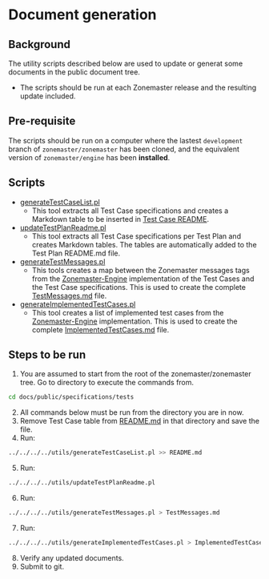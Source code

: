 # Document generation

## Background

The utility scripts described below are used to update or generat some documents
in the public document tree.

* The scripts should be run at each Zonemaster release and the resulting update
  included.

## Pre-requisite

The scripts should be run on a computer where the lastest `development` branch
of `zonemaster/zonemaster` has been cloned, and the equivalent version of
`zonemaster/engine` has been **installed**.

## Scripts

* [generateTestCaseList.pl]
  * This tool extracts all Test Case specifications and creates a Markdown table
    to be inserted in [Test Case README].
* [updateTestPlanReadme.pl]
  * This tool extracts all Test Case specifications per Test Plan and creates
    Markdown tables. The tables are automatically added to the Test Plan
    README.md file.
* [generateTestMessages.pl]
  * This tools creates a map between the Zonemaster messages tags from the
    [Zonemaster-Engine] implementation of the Test Cases and the Test Case
    specifications. This is used to create the complete [TestMessages.md] file.
* [generateImplementedTestCases.pl]
  * This tool creates a list of implemented test cases from the
    [Zonemaster-Engine] implementation. This is used to create the complete
    [ImplementedTestCases.md] file.
    
## Steps to be run

1. You are assumed to start from the root of the zonemaster/zonemaster tree.
   Go to directory to execute the commands from.
```sh
cd docs/public/specifications/tests
```
2. All commands below must be run from the directory you are in now.
3. Remove Test Case table from [README.md][Test Case README] in that directory
   and save the file.
4. Run:
```sh
../../../../utils/generateTestCaseList.pl >> README.md
```
5. Run:
```sh
../../../../utils/updateTestPlanReadme.pl
```
6. Run:
```sh
../../../../utils/generateTestMessages.pl > TestMessages.md
```
7. Run:
```sh
../../../../utils/generateImplementedTestCases.pl > ImplementedTestCases.md
```
8. Verify any updated documents.
9. Submit to git.


[generateImplementedTestCases.pl]: generateImplementedTestCases.pl
[generateTestCaseList.pl]:         generateTestCaseList.pl
[generateTestMessages.pl]:         generateTestMessages.pl
[ImplementedTestCases.md]:         ../docs/public/specifications/tests/ImplementedTestCases.md
[Test Case README]:                ../docs/public/specifications/tests/README.md
[TestMessages.md]:                 ../docs/public/specifications/tests/TestMessages.md
[updateTestPlanReadme.pl]:         generateTestMessages.pl
[Zonemaster-Engine]:               https://github.com/zonemaster/zonemaster-engine
